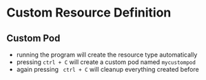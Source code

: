 # Custom Resource Definition

## Custom Pod

* running the program will create the resource type automatically
* pressing `ctrl + C` will create a custom pod named `mycustompod`
* again pressing ` ctrl + C` will cleanup everything created before
